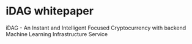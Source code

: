 # iDAG whitepaper
iDAG - An Instant and Intelligent Focused Cryptocurrency with backend Machine Learning Infrastructure Service
